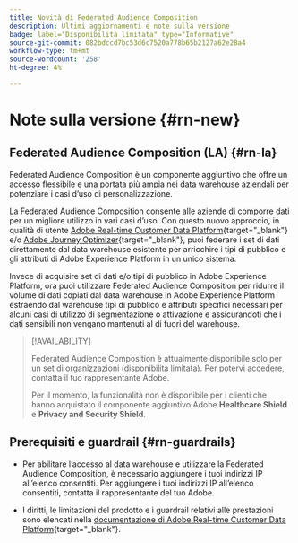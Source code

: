 ```yaml
---
title: Novità di Federated Audience Composition
description: Ultimi aggiornamenti e note sulla versione
badge: label="Disponibilità limitata" type="Informative"
source-git-commit: 082bdccd7bc53d6c7520a778b65b2127a62e28a4
workflow-type: tm+mt
source-wordcount: '258'
ht-degree: 4%

---
```



# Note sulla versione {#rn-new}

## Federated Audience Composition (LA) {#rn-la}

Federated Audience Composition è un componente aggiuntivo che offre un accesso flessibile e una portata più ampia nei data warehouse aziendali per potenziare i casi d’uso di personalizzazione.

La Federated Audience Composition consente alle aziende di comporre dati per un migliore utilizzo in vari casi d’uso. Con questo nuovo approccio, in qualità di utente [Adobe Real-time Customer Data Platform](https://experienceleague.adobe.com/en/docs/experience-platform/segmentation/home){target="_blank"} e/o [Adobe Journey Optimizer](https://experienceleague.adobe.com/it/docs/journey-optimizer/using/ajo-home){target="_blank"}, puoi federare i set di dati direttamente dal data warehouse esistente per arricchire i tipi di pubblico e gli attributi di Adobe Experience Platform in un unico sistema.

Invece di acquisire set di dati e/o tipi di pubblico in Adobe Experience Platform, ora puoi utilizzare Federated Audience Composition per ridurre il volume di dati copiati dal data warehouse in Adobe Experience Platform estraendo dal warehouse tipi di pubblico e attributi specifici necessari per alcuni casi di utilizzo di segmentazione o attivazione e assicurandoti che i dati sensibili non vengano mantenuti al di fuori del warehouse.


>[!AVAILABILITY]
>
>Federated Audience Composition è attualmente disponibile solo per un set di organizzazioni (disponibilità limitata). Per potervi accedere, contatta il tuo rappresentante Adobe.
>
>Per il momento, la funzionalità non è disponibile per i clienti che hanno acquistato il componente aggiuntivo Adobe **Healthcare Shield** e **Privacy and Security Shield**.


## Prerequisiti e guardrail {#rn-guardrails}

* Per abilitare l’accesso al data warehouse e utilizzare la Federated Audience Composition, è necessario aggiungere i tuoi indirizzi IP all’elenco consentiti. Per aggiungere i tuoi indirizzi IP all’elenco consentiti, contatta il rappresentante del tuo Adobe.

* I diritti, le limitazioni del prodotto e i guardrail relativi alle prestazioni sono elencati nella [documentazione di Adobe Real-time Customer Data Platform](https://experienceleague.adobe.com/en/docs/experience-platform/profile/guardrails){target="_blank"}.
